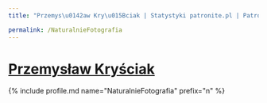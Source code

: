 ```yaml
---
title: "Przemys\u0142aw Kry\u015Bciak | Statystyki patronite.pl | Patromierz"

permalink: /NaturalnieFotografia
---
```


# [Przemysław Kryściak](https://patronite.pl/NaturalnieFotografia)

{% include profile.md name="NaturalnieFotografia" prefix="n" %}
